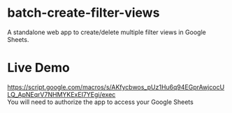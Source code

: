 # batch-create-filter-views
A standalone web app to create/delete multiple filter views in Google Sheets.

# Live Demo
https://script.google.com/macros/s/AKfycbwos_pUz1Hu6q94EGprAwjcocULQ_ApNEqrV7NHMYKExEI7YEgi/exec  
You will need to authorize the app to access your Google Sheets
